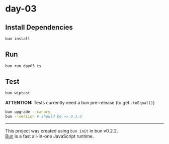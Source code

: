 # day-03

## Install Dependencies

```bash
bun install
```

## Run

```bash
bun run day03.ts
```

## Test

```bash
bun wiptest
```

**ATTENTION:** Tests currently need a bun pre-release (to get `.toEqual()`)

```bash
bun upgrade --canary
bun --version # should be >= 0.3.0
```

---

This project was created using `bun init` in bun v0.2.2.  
[Bun](https://bun.sh) is a fast all-in-one JavaScript runtime.
